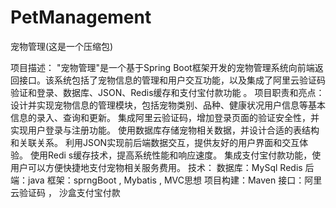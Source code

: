 # PetManagement
宠物管理(这是一个压缩包)



项目描述：
"宠物管理"是一个基于Spring Boot框架开发的宠物管理系统向前端返回接口。该系统包括了宠物信息的管理和用户交互功能，以及集成了阿里云验证码验证和登录、数据库、JSON、Redis缓存和支付宝付款功能 。
项目职责和亮点：
设计并实现宠物信息的管理模块，包括宠物类别、品种、健康状况用户信息等基本信息的录入、查询和更新。 集成阿里云验证码，增加登录页面的验证安全性，并实现用户登录与注册功能。 使用数据库存储宠物相关数据，并设计合适的表结构和关联关系。 利用JSON实现前后端数据交互，提供友好的用户界面和交互体验。 使用Redi s缓存技术，提高系统性能和响应速度。 集成支付宝付款功能，使用户可以方便快捷地支付宠物相关服务费用。
					 技术：
数据库：MySql Redis
后端：java
       框架：sprngBoot , Mybatis , MVC思想
       项目构建：Maven
接口：阿里云验证码 ， 沙盒支付宝付款
